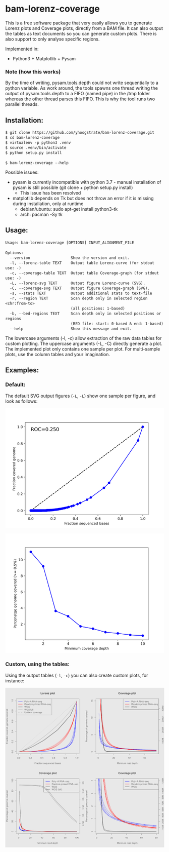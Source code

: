 bam-lorenz-coverage
===================

This is a free software package that very easily allows you to generate
Lorenz plots and Coverage plots, directly from a BAM file. It can also
output the tables as text documents so you can generate custom plots.
There is also support to only analyse specific regions.

Implemented in:
 * Python3 + Matplotlib + Pysam


### Note (how this works) ####

By the time of writing, pysam.tools.depth could not write sequentially
to a python variable. As work around, the tools spawns one thread
writing the output of pysam.tools.depth to a FIFO (named pipe) in the 
/tmp folder whereas the other thread parses this FIFO. This is why the
tool runs two parallel threads.


## Installation: ##

```
$ git clone https://github.com/yhoogstrate/bam-lorenz-coverage.git
$ cd bam-lorenz-coverage
$ virtualenv -p python3 .venv
$ source .venv/bin/activate
$ python setup.py install

$ bam-lorenz-coverage --help
```

Possible issues:
 - pysam is currently incompatible with python 3.7 - manual installation of pysam is still possible (git clone + python setup.py install)
   * This issue has been resolved
 - matplotlib depends on Tk but does not throw an error if it is missing during installation, only at runtime
   * debian/ubuntu: sudo apt-get install python3-tk
   * arch: pacman -Sy tk

## Usage: ##

```
Usage: bam-lorenz-coverage [OPTIONS] INPUT_ALIGNMENT_FILE

Options:
  --version                  Show the version and exit.
  -l, --lorenz-table TEXT    Output table Lorenz-curve (for stdout use: -)
  -c, --coverage-table TEXT  Output table Coverage-graph (for stdout use: -)
  -L, --lorenz-svg TEXT      Output figure Lorenz-curve (SVG).
  -C, --coverage-svg TEXT    Output figure Coverage-graph (SVG).
  -s, --stats TEXT           Output additional stats to text-file
  -r, --region TEXT          Scan depth only in selected region <chr:from-to>
                             (all positions: 1-based)
  -b, --bed-regions TEXT     Scan depth only in selected positions or regions
                             (BED file: start: 0-based & end: 1-based)
  --help                     Show this message and exit.
```

The lowercase arguments (-l, -c) allow extraction of the raw data tables for custom plotting. The uppercase arguments (-L, -C) directly generate a plot. The implemented plot only contains one sample per plot. For multi-sample plots, use the column tables and your imagination.

## Examples: ##
### Default: ###

The default SVG output figures (`-L`, `-L`) show one sample per figure, and look as follows:

![Default Lorenz plot](share/example_lorenz.png)


![Default Coverage plot](share/example_coverage.png)

### Custom, using the tables: ###

Using the output tables (`-l`, `-c`) you can also create custom plots, for instance:

![Custom multi-sample plots of the tables](share/custom_plots.png)



